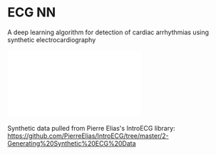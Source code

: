 # ECG NN
A deep learning algorithm for detection of cardiac arrhythmias using synthetic electrocardiography

![POSTER](poster.pdf)

Synthetic data pulled from Pierre Elias's IntroECG library: https://github.com/PierreElias/IntroECG/tree/master/2-Generating%20Synthetic%20ECG%20Data
